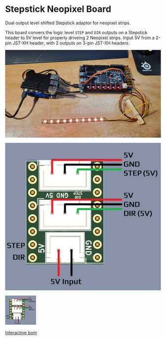 # Stepstick Neopixel Board
Dual output level shifted Stepstick adaptor for neopixel strips.

This board convers the logic level `STEP` and `DIR` outputs on a Stepstick header to 5V level for properly driveing 2 Neopixel strips. Input 5V from a 2-pin JST-XH header, with 2 outputs on 3-pin JST-XH headers.

![Image no work =(](Images\Overview.jpg?raw=true)

![Image no work =(](Images\Wiring.jpg?raw=true)

<img src="Images\Wiring.jpg" width="100">

[Interactive bom](http://htmlpreview.github.io/?http://htmlpreview.github.io/?https://github.com/timmit99/Stepstick_Neopixel_Board/blob/main/iBOM/StepstickPixel.html)